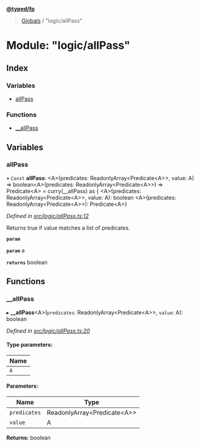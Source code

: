 **[@typed/fp](../README.md)**

> [Globals](../globals.md) / "logic/allPass"

# Module: "logic/allPass"

## Index

### Variables

* [allPass](_logic_allpass_.md#allpass)

### Functions

* [\_\_allPass](_logic_allpass_.md#__allpass)

## Variables

### allPass

• `Const` **allPass**: \<A>(predicates: ReadonlyArray\<Predicate\<A>>, value: A) => boolean\<A>(predicates: ReadonlyArray\<Predicate\<A>>) => Predicate\<A> = curry(\_\_allPass) as { \<A>(predicates: ReadonlyArray\<Predicate\<A>>, value: A): boolean \<A>(predicates: ReadonlyArray\<Predicate\<A>>): Predicate\<A>}

*Defined in [src/logic/allPass.ts:12](https://github.com/TylorS/typed-fp/blob/f129829/src/logic/allPass.ts#L12)*

Returns true if value matches a list of predicates.

**`param`** 

**`param`** a

**`returns`** boolean

## Functions

### \_\_allPass

▸ **__allPass**\<A>(`predicates`: ReadonlyArray\<Predicate\<A>>, `value`: A): boolean

*Defined in [src/logic/allPass.ts:20](https://github.com/TylorS/typed-fp/blob/f129829/src/logic/allPass.ts#L20)*

#### Type parameters:

Name |
------ |
`A` |

#### Parameters:

Name | Type |
------ | ------ |
`predicates` | ReadonlyArray\<Predicate\<A>> |
`value` | A |

**Returns:** boolean
